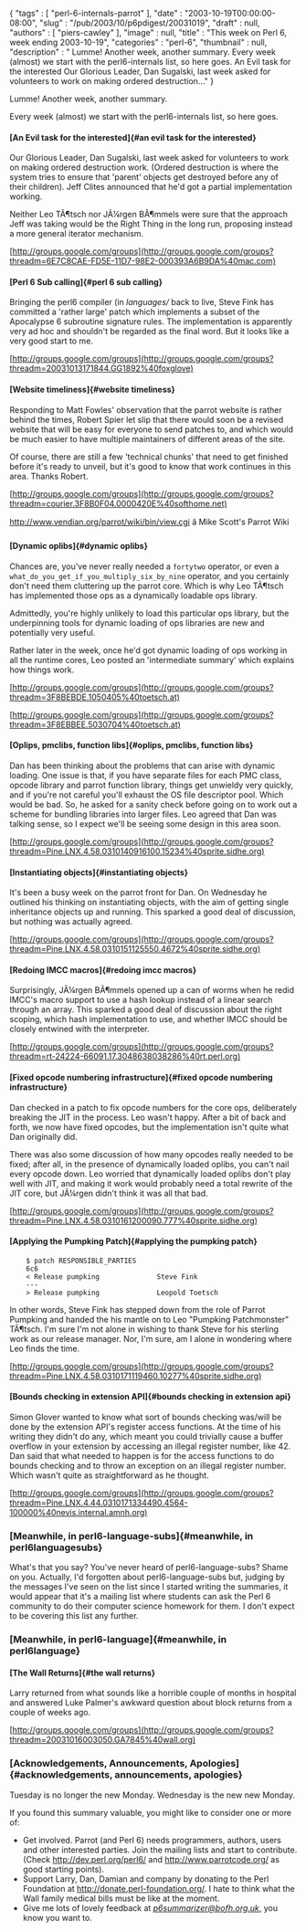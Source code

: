 {
   "tags" : [
      "perl-6-internals-parrot"
   ],
   "date" : "2003-10-19T00:00:00-08:00",
   "slug" : "/pub/2003/10/p6pdigest/20031019",
   "draft" : null,
   "authors" : [
      "piers-cawley"
   ],
   "image" : null,
   "title" : "This week on Perl 6, week ending 2003-10-19",
   "categories" : "perl-6",
   "thumbnail" : null,
   "description" : " Lumme! Another week, another summary. Every week (almost) we start with the perl6-internals list, so here goes. An Evil task for the interested Our Glorious Leader, Dan Sugalski, last week asked for volunteers to work on making ordered destruction..."
}





Lumme! Another week, another summary.

Every week (almost) we start with the perl6-internals list, so here
goes.

#### [An Evil task for the interested]{#an evil task for the interested}

Our Glorious Leader, Dan Sugalski, last week asked for volunteers to
work on making ordered destruction work. (Ordered destruction is where
the system tries to ensure that 'parent' objects get destroyed before
any of their children). Jeff Clites announced that he'd got a partial
implementation working.

Neither Leo TÃ¶tsch nor JÃ¼rgen BÃ¶mmels were sure that the approach Jeff
was taking would be the Right Thing in the long run, proposing instead a
more general iterator mechanism.

[http://groups.google.com/groups](http://groups.google.com/groups?threadm=6E7C8CAE-FD5E-11D7-98E2-000393A6B9DA%40mac.com)

#### [Perl 6 Sub calling]{#perl 6 sub calling}

Bringing the perl6 compiler (in *languages/* back to live, Steve Fink
has committed a 'rather large' patch which implements a subset of the
Apocalypse 6 subroutine signature rules. The implementation is
apparently very ad hoc and shouldn't be regarded as the final word. But
it looks like a very good start to me.

[http://groups.google.com/groups](http://groups.google.com/groups?threadm=20031013171844.GG1892%40foxglove)

#### [Website timeliness]{#website timeliness}

Responding to Matt Fowles' observation that the parrot website is rather
behind the times, Robert Spier let slip that there would soon be a
revised website that will be easy for everyone to send patches to, and
which would be much easier to have multiple maintainers of different
areas of the site.

Of course, there are still a few 'technical chunks' that need to get
finished before it's ready to unveil, but it's good to know that work
continues in this area. Thanks Robert.

[http://groups.google.com/groups](http://groups.google.com/groups?threadm=courier.3F8B0F04.0000420E%40softhome.net)

<http://www.vendian.org/parrot/wiki/bin/view.cgi> â Mike Scott's Parrot
Wiki

#### [Dynamic oplibs]{#dynamic oplibs}

Chances are, you've never really needed a `fortytwo` operator, or even a
`what_do_you_get_if_you_multiply_six_by_nine` operator, and you
certainly don't need them cluttering up the parrot core. Which is why
Leo TÃ¶tsch has implemented those ops as a dynamically loadable ops
library.

Admittedly, you're highly unlikely to load this particular ops library,
but the underpinning tools for dynamic loading of ops libraries are new
and potentially very useful.

Rather later in the week, once he'd got dynamic loading of ops working
in all the runtime cores, Leo posted an 'intermediate summary' which
explains how things work.

[http://groups.google.com/groups](http://groups.google.com/groups?threadm=3F8BEBDE.1050405%40toetsch.at)

[http://groups.google.com/groups](http://groups.google.com/groups?threadm=3F8EBBEE.5030704%40toetsch.at)

#### [Oplips, pmclibs, function libs]{#oplips, pmclibs, function libs}

Dan has been thinking about the problems that can arise with dynamic
loading. One issue is that, if you have separate files for each PMC
class, opcode library and parrot function library, things get unwieldy
very quickly, and if you're not careful you'll exhaust the OS file
descriptor pool. Which would be bad. So, he asked for a sanity check
before going on to work out a scheme for bundling libraries into larger
files. Leo agreed that Dan was talking sense, so I expect we'll be
seeing some design in this area soon.

[http://groups.google.com/groups](http://groups.google.com/groups?threadm=Pine.LNX.4.58.0310140916100.15234%40sprite.sidhe.org)

#### [Instantiating objects]{#instantiating objects}

It's been a busy week on the parrot front for Dan. On Wednesday he
outlined his thinking on instantiating objects, with the aim of getting
single inheritance objects up and running. This sparked a good deal of
discussion, but nothing was actually agreed.

[http://groups.google.com/groups](http://groups.google.com/groups?threadm=Pine.LNX.4.58.0310151125550.4672%40sprite.sidhe.org)

#### [Redoing IMCC macros]{#redoing imcc macros}

Surprisingly, JÃ¼rgen BÃ¶mmels opened up a can of worms when he redid
IMCC's macro support to use a hash lookup instead of a linear search
through an array. This sparked a good deal of discussion about the right
scoping, which hash implementation to use, and whether IMCC should be
closely entwined with the interpreter.

[http://groups.google.com/groups](http://groups.google.com/groups?threadm=rt-24224-66091.17.3048638038286%40rt.perl.org)

#### [Fixed opcode numbering infrastructure]{#fixed opcode numbering infrastructure}

Dan checked in a patch to fix opcode numbers for the core ops,
deliberately breaking the JIT in the process. Leo wasn't happy. After a
bit of back and forth, we now have fixed opcodes, but the implementation
isn't quite what Dan originally did.

There was also some discussion of how many opcodes really needed to be
fixed; after all, in the presence of dynamically loaded oplibs, you
can't nail every opcode down. Leo worried that dynamically loaded oplibs
don't play well with JIT, and making it work would probably need a total
rewrite of the JIT core, but JÃ¼rgen didn't think it was all that bad.

[http://groups.google.com/groups](http://groups.google.com/groups?threadm=Pine.LNX.4.58.0310161200090.777%40sprite.sidhe.org)

#### [Applying the Pumpking Patch]{#applying the pumpking patch}

        $ patch RESPONSIBLE_PARTIES 
        6c6
        < Release pumpking              Steve Fink
        ---
        > Release pumpking              Leopold Toetsch

In other words, Steve Fink has stepped down from the role of Parrot
Pumpking and handed the his mantle on to Leo "Pumpking Patchmonster"
TÃ¶tsch. I'm sure I'm not alone in wishing to thank Steve for his
sterling work as our release manager. Nor, I'm sure, am I alone in
wondering where Leo finds the time.

[http://groups.google.com/groups](http://groups.google.com/groups?threadm=Pine.LNX.4.58.0310171119460.10277%40sprite.sidhe.org)

#### [Bounds checking in extension API]{#bounds checking in extension api}

Simon Glover wanted to know what sort of bounds checking was/will be
done by the extension API's register access functions. At the time of
his writing they didn't do any, which meant you could trivially cause a
buffer overflow in your extension by accessing an illegal register
number, like 42. Dan said that what needed to happen is for the access
functions to do bounds checking and to throw an exception on an illegal
register number. Which wasn't quite as straightforward as he thought.

[http://groups.google.com/groups](http://groups.google.com/groups?threadm=Pine.LNX.4.44.0310171334490.4564-100000%40nevis.internal.amnh.org)

### [Meanwhile, in perl6-language-subs]{#meanwhile, in perl6languagesubs}

What's that you say? You've never heard of perl6-language-subs? Shame on
you. Actually, I'd forgotten about perl6-language-subs but, judging by
the messages I've seen on the list since I started writing the
summaries, it would appear that it's a mailing list where students can
ask the Perl 6 community to do their computer science homework for them.
I don't expect to be covering this list any further.

### [Meanwhile, in perl6-language]{#meanwhile, in perl6language}

#### [The Wall Returns]{#the wall returns}

Larry returned from what sounds like a horrible couple of months in
hospital and answered Luke Palmer's awkward question about block returns
from a couple of weeks ago.

[http://groups.google.com/groups](http://groups.google.com/groups?threadm=20031016003050.GA7845%40wall.org)

### [Acknowledgements, Announcements, Apologies]{#acknowledgements, announcements, apologies}

Tuesday is no longer the new Monday. Wednesday is the new new Monday.

If you found this summary valuable, you might like to consider one or
more of:

-   Get involved. Parrot (and Perl 6) needs programmers, authors, users
    and other interested parties. Join the mailing lists and start to
    contribute. (Check <http://dev.perl.org/perl6/> and
    <http://www.parrotcode.org/> as good starting points).
-   Support Larry, Dan, Damian and company by donating to the Perl
    Foundation at <http://donate.perl-foundation.org/>. I hate to think
    what the Wall family medical bills must be like at the moment.
-   Give me lots of lovely feedback at *<p6summarizer@bofh.org.uk>*, you
    know you want to.


